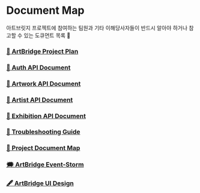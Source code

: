 # Document Map
아트브릿지 프로젝트에 참여하는 팀원과 기타 이해당사자들이 반드시 알아야 하거나 참고할 수 있는 도큐먼트 목록 👀


### <a href="https://docs.google.com/document/d/1kf_cxqEqJ0bHN7kmhLU3bXu3zMSUedux1ZangFXy4QM/edit?usp=sharing">📑 ArtBridge Project Plan</a>

### <a href="https://documenter.getpostman.com/view/23389689/2s93m7XNAd">📑 Auth API Document</a>

### <a href="https://documenter.getpostman.com/view/23389689/2s93m8xKaf">📑 Artwork API Document</a>

### <a href="https://documenter.getpostman.com/view/23389689/2s93mBwJyG">📑 Artist API Document</a>

### <a href="">📑 Exhibition API Document</a>

### <a href="https://docs.google.com/document/d/155PZaictiHvBu39ALJKqT-Ghydsygtmi9WsiORSXCRI/edit?usp=sharing">📑 Troubleshooting Guide</a>

### <a href="https://docs.google.com/document/d/1wKqRVYzxNwHEQMGDJA9okuYBnzrMUmL_btbaPoKrrZY/edit?usp=drive_link">📑 Project Document Map</a>

### <a href="">🗯️ ArtBridge Event-Storm</a>

### <a href="">🖋️ ArtBridge UI Design</a>

